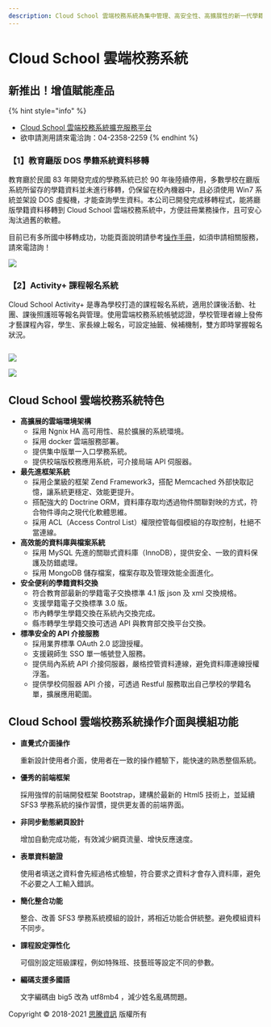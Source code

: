 ```yaml
---
description: Cloud School 雲端校務系統為集中管理、高安全性、高擴展性的新一代學籍管理系統
---
```


# Cloud School 雲端校務系統

## 新推出！增值賦能產品

{% hint style="info" %}
* [Cloud School 雲端校務系統擴充服務平台](https://lihi1.com/Sm0PM)
* 欲申請測用請來電洽詢：04-2358-2259
{% endhint %}

### 【1】教育廳版 DOS 學籍系統資料移轉

教育廳於民國 83 年開發完成的學務系統已於 90 年後陸續停用，多數學校在廳版系統所留存的學籍資料並未進行移轉，仍保留在校內機器中，且必須使用 Win7 系統並架設 DOS 虛擬機，才能查詢學生資料。本公司已開發完成移轉程式，能將廳版學籍資料移轉到 Cloud School 雲端校務系統中，方便註冊業務操作，且可安心淘汰過舊的軟體。

目前已有多所國中移轉成功，功能頁面說明請參考[操作手冊](jiao/ting-ban-xue-ji-zi-liao.md)，如須申請相關服務，請來電諮詢！

![](.gitbook/assets/jiao-yu-ting-ban-yi-zhuan-01.png)

### 【2】Activity+ 課程報名系統

Cloud School Activity+ 是專為學校打造的課程報名系統，適用於課後活動、社團、課後照護班等報名與管理。使用雲端校務系統帳號認證，學校管理者線上發佈才藝課程內容，學生、家長線上報名，可設定抽籤、候補機制，雙方即時掌握報名狀況。

<div align="center">

<img src=".gitbook/assets/cai-yi-bao-ming-01.png" alt="">

</div>

![](.gitbook/assets/cai-yi-bao-ming-02.png)

![](<.gitbook/assets/cai-yi-bao-ming-03 (1).png>)

## Cloud School 雲端校務系統特色

* **高擴展的雲端環境架構**
  * 採用 Ngnix HA 高可用性、易於擴展的系統環境。
  * 採用 docker 雲端服務部署。
  * 提供集中版單一入口學務系統。
  * 提供校端版校務應用系統，可介接局端 API 伺服器。
* **最先進框架系統**
  * 採用企業級的框架 Zend Framework3，搭配 Memcached 外部快取記憶，讓系統更穩定、效能更提升。
  * 搭配強大的 Doctrine ORM，資料庫存取均透過物件關聯對映的方式，符合物件導向之現代化軟體思維。
  * 採用 ACL（Access Control List）權限控管每個模組的存取控制，杜絕不當連線。
* **高效能的資料庫與檔案系統**
  * 採用 MySQL 先進的關聯式資料庫（InnoDB），提供安全、一致的資料保護及防錯處理。
  * 採用 MongoDB 儲存檔案，檔案存取及管理效能全面進化。
* **安全便利的學籍資料交換**
  * 符合教育部最新的學籍電子交換標準 4.1 版 json 及 xml 交換規格。
  * 支援學籍電子交換標準 3.0 版。
  * 市內轉學生學籍交換在系統內交換完成。
  * 縣市轉學生學籍交換可透過 API 與教育部交換平台交換。
* **標準安全的 API 介接服務**
  * 採用業界標準 OAuth 2.0 認證授權。
  * 支援親師生 SSO 單一帳號登入服務。
  * 提供局內系統 API 介接伺服器，嚴格控管資料連線，避免資料庫連線授權浮濫。
  * 提供學校伺服器 API 介接，可透過 Restful 服務取出自己學校的學籍名單，擴展應用範圍。

## Cloud School 雲端校務系統操作介面與模組功能

*   **直覺式介面操作**

    重新設計使用者介面，使用者在一致的操作體驗下，能快速的熟悉整個系統。
*   **優秀的前端框架**

    採用強悍的前端開發框架 Bootstrap，建構於最新的 Html5 技術上，並延續 SFS3 學務系統的操作習慣，提供更友善的前端界面。
*   **非同步動態網頁設計**

    增加自動完成功能，有效減少網頁流量、增快反應速度。
*   **表單資料驗證**

    使用者填送之資料會先經過格式檢驗，符合要求之資料才會存入資料庫，避免不必要之人工輸入錯誤。
*   **簡化整合功能**

    整合、改善 SFS3 學務系統模組的設計，將相近功能合併統整。避免模組資料不同步。
*   **課程設定彈性化**

    可個別設定班級課程，例如特殊班、技藝班等設定不同的參數。
*   **編碼支援多國語**

    文字編碼由 big5 改為 utf8mb4 ，減少姓名亂碼問題。



Copyright © 2018-2021 [思騰資訊](https://www.cloudschool.com.tw/) 版權所有

